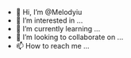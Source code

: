 - 👋 Hi, I’m @Melodyiu
- 👀 I’m interested in ...
- 🌱 I’m currently learning ...
- 💞️ I’m looking to collaborate on ...
- 📫 How to reach me ...

<!---
Melodyiu/Melodyiu is a ✨ special ✨ repository because its `README.md` (this file) appears on your GitHub profile.
You can click the Preview link to take a look at your changes.
--->

